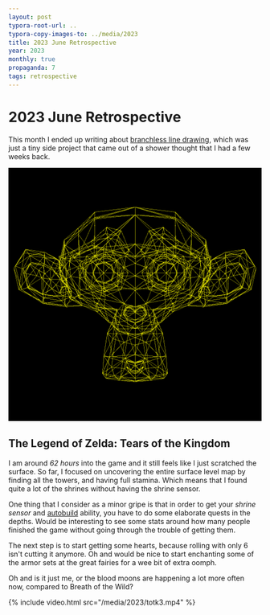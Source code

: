 ```yaml
---
layout: post
typora-root-url: ..
typora-copy-images-to: ../media/2023
title: 2023 June Retrospective
year: 2023
monthly: true
propaganda: 7
tags: retrospective
---
```


2023 June Retrospective
=========================

This month I ended up writing about [branchless line drawing][bln], which was just a tiny side project that came out of a shower thought that I had a few weeks back.

![suzanne](/media/2023/suzanne.png)

## The Legend of Zelda: Tears of the Kingdom

I am around *62 hours* into the game and it still feels like I just scratched the surface. So far, I focused on uncovering the entire surface level map by finding all the towers, and having full stamina. Which means that I found quite a lot of the shrines without having the shrine sensor.

One thing that I consider as a minor gripe is that in order to get your *shrine sensor* and [autobuild][autobuild] ability, you have to do some elaborate quests in the depths. Would be interesting to see some stats around how many people finished the game without going through the trouble of getting them.

The next step is to start getting some hearts, because rolling with only 6 isn't cutting it anymore. Oh and would be nice to start enchanting some of the armor sets at the great fairies for a wee bit of extra oomph.

Oh and is it just me, or the blood moons are happening a lot more often now, compared to Breath of the Wild?

{% include video.html src="/media/2023/totk3.mp4" %}

[bln]: /2023/06/25/branchless-line-drawing/
[autobuild]: https://zelda.fandom.com/wiki/Autobuild
